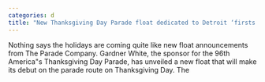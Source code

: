 ```yaml
---
categories: d
title: "New Thanksgiving Day Parade float dedicated to Detroit ‘firsts’"
---
```


      
      

      
         
 Nothing says the holidays are coming quite like new float announcements from The Parade Company. Gardner White, the sponsor for the 96th America"s Thanksgiving Day Parade, has unveiled a new float that will make its debut on the parade route on Thanksgiving Day. The